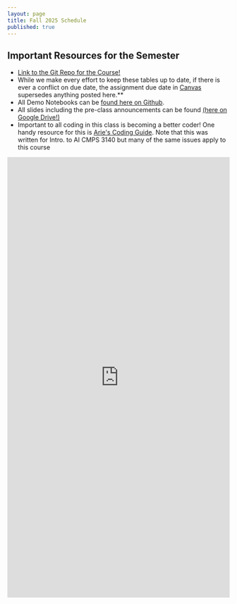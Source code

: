 ```yaml
---
layout: page
title: Fall 2025 Schedule
published: true
---
```


## Important Resources for the Semester

* [Link to the Git Repo for the Course!](https://github.com/nmattei/cmps3160)
* While we make every effort to keep these tables up to date, if there is ever a conflict on due date, the assignment due date in [Canvas](https://tulane.instructure.com/) supersedes anything posted here.**
* All Demo Notebooks can be [found here on Github](https://github.com/nmattei/cmps3160/tree/master/_demos).
* All slides including the pre-class announcements can be found [(here on Google Drive!)](https://drive.google.com/drive/folders/1WJuwAteBNpSQmc2IyHek6KkAlUPD9pd7?usp=sharing)
* Important to all coding in this class is becoming a better coder! One handy resource for this is [Arie's Coding Guide](https://nmattei.github.io/cmps3140/codingguide). Note that this was written for Intro. to AI CMPS 3140 but many of the same issues apply to this course


<iframe style="width: 100%; height: 1000px; border: none" src="https://docs.google.com/spreadsheets/d/1GaV0dR0yKyHKX1U1rk4qNDUXXOwajKHOd5oQtWAsPlI/edit?usp=sharing"></iframe>